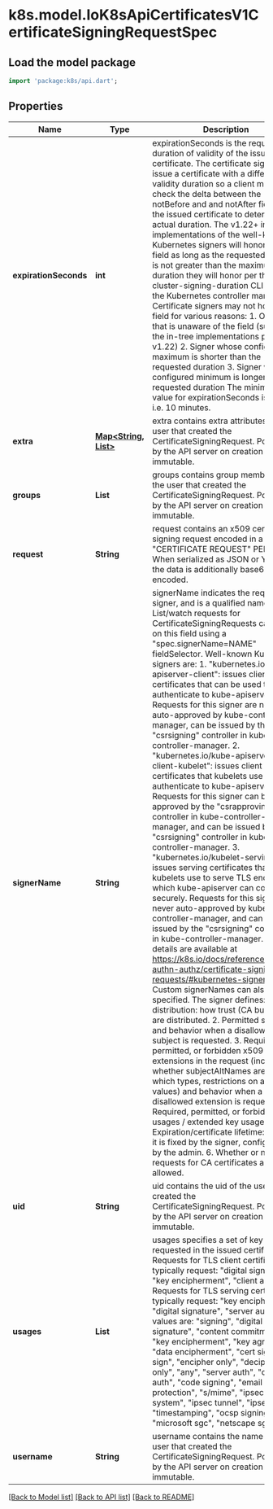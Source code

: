 # k8s.model.IoK8sApiCertificatesV1CertificateSigningRequestSpec

## Load the model package
```dart
import 'package:k8s/api.dart';
```

## Properties
Name | Type | Description | Notes
------------ | ------------- | ------------- | -------------
**expirationSeconds** | **int** | expirationSeconds is the requested duration of validity of the issued certificate. The certificate signer may issue a certificate with a different validity duration so a client must check the delta between the notBefore and and notAfter fields in the issued certificate to determine the actual duration.  The v1.22+ in-tree implementations of the well-known Kubernetes signers will honor this field as long as the requested duration is not greater than the maximum duration they will honor per the --cluster-signing-duration CLI flag to the Kubernetes controller manager.  Certificate signers may not honor this field for various reasons:    1. Old signer that is unaware of the field (such as the in-tree      implementations prior to v1.22)   2. Signer whose configured maximum is shorter than the requested duration   3. Signer whose configured minimum is longer than the requested duration  The minimum valid value for expirationSeconds is 600, i.e. 10 minutes. | [optional] 
**extra** | [**Map<String, List<String>>**](List.md) | extra contains extra attributes of the user that created the CertificateSigningRequest. Populated by the API server on creation and immutable. | [optional] [default to const {}]
**groups** | **List<String>** | groups contains group membership of the user that created the CertificateSigningRequest. Populated by the API server on creation and immutable. | [optional] [default to const []]
**request** | **String** | request contains an x509 certificate signing request encoded in a \"CERTIFICATE REQUEST\" PEM block. When serialized as JSON or YAML, the data is additionally base64-encoded. | 
**signerName** | **String** | signerName indicates the requested signer, and is a qualified name.  List/watch requests for CertificateSigningRequests can filter on this field using a \"spec.signerName=NAME\" fieldSelector.  Well-known Kubernetes signers are:  1. \"kubernetes.io/kube-apiserver-client\": issues client certificates that can be used to authenticate to kube-apiserver.   Requests for this signer are never auto-approved by kube-controller-manager, can be issued by the \"csrsigning\" controller in kube-controller-manager.  2. \"kubernetes.io/kube-apiserver-client-kubelet\": issues client certificates that kubelets use to authenticate to kube-apiserver.   Requests for this signer can be auto-approved by the \"csrapproving\" controller in kube-controller-manager, and can be issued by the \"csrsigning\" controller in kube-controller-manager.  3. \"kubernetes.io/kubelet-serving\" issues serving certificates that kubelets use to serve TLS endpoints, which kube-apiserver can connect to securely.   Requests for this signer are never auto-approved by kube-controller-manager, and can be issued by the \"csrsigning\" controller in kube-controller-manager.  More details are available at https://k8s.io/docs/reference/access-authn-authz/certificate-signing-requests/#kubernetes-signers  Custom signerNames can also be specified. The signer defines:  1. Trust distribution: how trust (CA bundles) are distributed.  2. Permitted subjects: and behavior when a disallowed subject is requested.  3. Required, permitted, or forbidden x509 extensions in the request (including whether subjectAltNames are allowed, which types, restrictions on allowed values) and behavior when a disallowed extension is requested.  4. Required, permitted, or forbidden key usages / extended key usages.  5. Expiration/certificate lifetime: whether it is fixed by the signer, configurable by the admin.  6. Whether or not requests for CA certificates are allowed. | 
**uid** | **String** | uid contains the uid of the user that created the CertificateSigningRequest. Populated by the API server on creation and immutable. | [optional] 
**usages** | **List<String>** | usages specifies a set of key usages requested in the issued certificate.  Requests for TLS client certificates typically request: \"digital signature\", \"key encipherment\", \"client auth\".  Requests for TLS serving certificates typically request: \"key encipherment\", \"digital signature\", \"server auth\".  Valid values are:  \"signing\", \"digital signature\", \"content commitment\",  \"key encipherment\", \"key agreement\", \"data encipherment\",  \"cert sign\", \"crl sign\", \"encipher only\", \"decipher only\", \"any\",  \"server auth\", \"client auth\",  \"code signing\", \"email protection\", \"s/mime\",  \"ipsec end system\", \"ipsec tunnel\", \"ipsec user\",  \"timestamping\", \"ocsp signing\", \"microsoft sgc\", \"netscape sgc\" | [optional] [default to const []]
**username** | **String** | username contains the name of the user that created the CertificateSigningRequest. Populated by the API server on creation and immutable. | [optional] 

[[Back to Model list]](../README.md#documentation-for-models) [[Back to API list]](../README.md#documentation-for-api-endpoints) [[Back to README]](../README.md)


